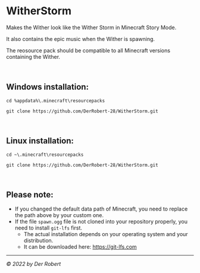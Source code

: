 # WitherStorm

Makes the Wither look like the Wither Storm in Minecraft Story Mode.

It also contains the epic music when the Wither is spawning.

The reosource pack should be compatible to all Minecraft versions containing the Wither.

<br>

## Windows installation:

```
cd %appdata%\.minecraft\resourcepacks

git clone https://github.com/DerRobert-28/WitherStorm.git
```

<br>

## Linux installation:

```
cd ~\.minecraft\resourcepacks

git clone https://github.com/DerRobert-28/WitherStorm.git
```

<br>

## Please note:

* If you changed the default data path of Minecraft, you need to replace the path above by your custom one.
* If the file `spawn.ogg` file is not cloned into your repository properly, you need to install `git-lfs` first.<br>
  - The actual installation depends on your operating system and your distribution.
  - It can be downloaded here: https://git-lfs.com
  
----

*© 2022 by Der Robert*
